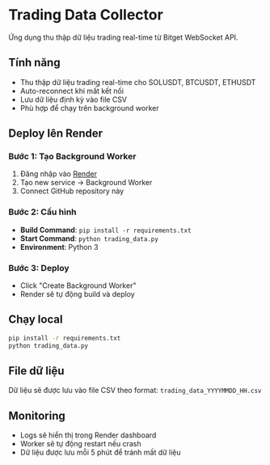 # Trading Data Collector

Ứng dụng thu thập dữ liệu trading real-time từ Bitget WebSocket API.

## Tính năng
- Thu thập dữ liệu trading real-time cho SOLUSDT, BTCUSDT, ETHUSDT
- Auto-reconnect khi mất kết nối
- Lưu dữ liệu định kỳ vào file CSV
- Phù hợp để chạy trên background worker

## Deploy lên Render

### Bước 1: Tạo Background Worker
1. Đăng nhập vào [Render](https://render.com)
2. Tạo new service → Background Worker
3. Connect GitHub repository này

### Bước 2: Cấu hình
- **Build Command**: `pip install -r requirements.txt`
- **Start Command**: `python trading_data.py`
- **Environment**: Python 3

### Bước 3: Deploy
- Click "Create Background Worker"
- Render sẽ tự động build và deploy

## Chạy local
```bash
pip install -r requirements.txt
python trading_data.py
```

## File dữ liệu
Dữ liệu sẽ được lưu vào file CSV theo format: `trading_data_YYYYMMDD_HH.csv`

## Monitoring
- Logs sẽ hiển thị trong Render dashboard
- Worker sẽ tự động restart nếu crash
- Dữ liệu được lưu mỗi 5 phút để tránh mất dữ liệu
